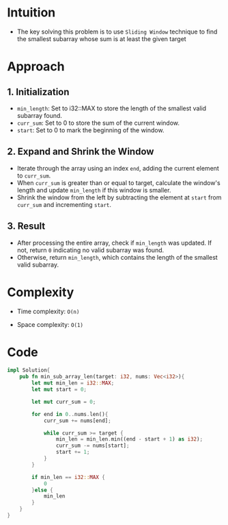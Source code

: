 # Intuition
- The key solving this problem is to use `Sliding Window` technique to find the smallest subarray whose sum is at least the given target
# Approach

## 1. Initialization
- `min_length`: Set to i32::MAX to store the length of the smallest valid subarray found.
- `curr_sum`: Set to 0 to store the sum of the current window.
- `start`: Set to 0 to mark the beginning of the window.
## 2. Expand and Shrink the Window
- Iterate through the array using an index `end`, adding the current element to `curr_sum`.
- When `curr_sum` is greater than or equal to target, calculate the window's length and update `min_length` if this window is smaller.
- Shrink the window from the left by subtracting the element at `start` from `curr_sum` and incrementing `start`. 

## 3. Result
- After processing the entire array, check if `min_length` was updated. If not, return `0` indicating no valid subarray was found.
- Otherwise, return `min_length`, which contains the length of the smallest valid subarray.
# Complexity

- Time complexity: `O(n)`

- Space complexity: `O(1)` 

# Code

```rust
impl Solution{
    pub fn min_sub_array_len(target: i32, nums: Vec<i32>){
        let mut min_len = i32::MAX;
        let mut start = 0;

        let mut curr_sum = 0;

        for end in 0..nums.len(){
            curr_sum += nums[end];

            while curr_sum >= target {
                min_len = min_len.min((end - start + 1) as i32);
                curr_sum -= nums[start];
                start += 1;
            }
        }

        if min_len == i32::MAX {
            0
        }else {
            min_len
        }
    }
}
```

